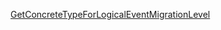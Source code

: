 

[GetConcreteTypeForLogicalEventMigrationLevel](Bifrost.Events.IEventMigrationHierarchyManager.GetConcreteTypeForLogicalEventMigrationLevel)
